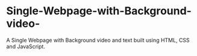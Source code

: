 # Single-Webpage-with-Background-video-
A Single Webpage with Background video and text built using HTML, CSS and JavaScript.
